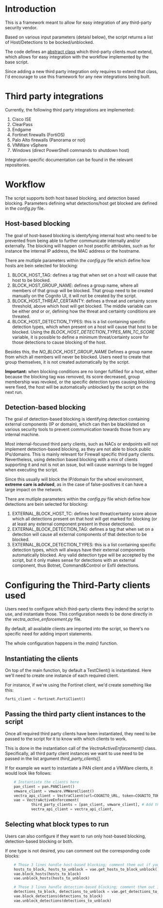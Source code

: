 # Introduction
This is a framework meant to allow for easy integration of any third-party security vendor. 

Based on various input parameters (detaisl below), the script returns a list of Host/Detections to be bocked/unblocked. 

The code defines an [abstract class](./third_party_clients/third_party_interface.py) which third-party clients must extend, which allows for easy integration with the workflow implemented by the base script. 

Since adding a new third party integration only requires to extend that class, I'd encourage to use this framework for any new integrations being built. 

# Third party integrations

Currently, the following third party integrations are implemented: 
1. Cisco ISE
2. ClearPass
3. Endgame
4. Fortinet firewalls (FortiOS)
5. Palo Alto firewalls (Panorama or not)
6. VMWare vSphere
7. Windows (direct PowerShell commands to shutdown host)

Integration-specific documentation can be found in the relevant repositories. 

# Workflow

The script supports both host based blocking, and detection based blocking. Parameters defining what detections/host get blocked are defined in the _config.py_ file.

## Host-based blocking

The goal of host-based blocking is identyfying internal host who need to be prevented from being able to further communicate internally and/or externally. The blocking will happen on host psecific attributes, such as for instance the internal IP address, the MAC address or the hostname. 

There are mutliple parameters within the _config.py_ file which define how hosts are bein selected for blocking:

1. BLOCK_HOST_TAG: defines a tag that when set on a host will cause that host to be blocked.
2. BLOCK_HOST_GROUP_NAME: defines a group name, where all members of that group will be blocked. That group need to be created manually on the Cognito UI, it will not be created by the script. 
3. BLOCK_HOST_THREAT_CERTAINTY: defines a threat and certainty score threshold, above which host will get blocked. The middle variable can be either _and_ or _or_, defining how the threat and certainty conditions are threated. 
4. BLOCK_HOST_DETECTION_TYPES: this is a list containing specific detection types, which when present on a host will cause that host to be blocked. Using the _BLOCK_HOST_DETECTION_TYPES_MIN_TC_SCORE_ variable, it is possible to define a minimum threat/certainty score for those detections to cause blocking of the host. 

Besides this, the _NO_BLOCK_HOST_GROUP_NAME_ Defines a group name from which all members will never be blocked. Users need to create that group themselves, it is not created automatically by the script. 

**Important:** when blocking conditions are no longer fulfilled for a host, either because the blocking tag was removed, its score decreased, group membership was revoked, or the specific detection types causing blocking were fixed, the host will be automatically unblocked by the script on the next run. 

## Detection-based blocking

The goal of detection-based blocking is identifying detection containing external components (IP or domain), which can then be blacklisted on various security tools to prevent communication towards those from any internal machine. 

Most internal-focused third party clients, such as NACs or endpoints will not implement detection-based blocking, as they are not able to block public IPs/domains. This is mainly relevant for Firewall specific third party clients. Nevertheless, using detection based blocking with a mix of clients supporting it and not is not an issue, but will cause warnings to be logged when executing the script. 

Since this usually will block the IP/domain for the whoel environment, **extreme care is advised**, as in the case of false-positives it can have a large impact on the network. 

There are mutliple parameters within the _config.py_ file which define how detections are bein selected for blocking:

1. EXTERNAL_BLOCK_HOST_TC: defines host threat/certainty score above which all detections present on that host will get marked for blocking (or at least any external component present in those detections). 
2. EXTERNAL_BLOCK_DETECTION_TAG: defines a tag that when set on a detection will cause all external components of that detection to be blocked. 
3. EXTERNAL_BLOCK_DETECTION_TYPES: this is a list containing specific detection types, which will always have their external components automatically blocked. Any valid detection type will be accepted by the script, but it only makes sense for detections with an external component, thus Botnet, Command&Control or Exfil detections. 

# Configuring the Third-Party clients used

Users need to configure which third-party clients they indend the script to use, and instantiate those. This configuration needs to be done directly in the _vectra_active_enforcement.py_ file. 

By default, all available clients are imported into the script, so there's no specific need for adding import statements. 

The whole configuration happens in the _main()_ function. 

## Instantiating the clients

On top of the main function, by default a TestClient() is instantiated. Here we'll need to create one instance of each required client. 

For instance, if we're using the Fortinet client, we'd create something like this:
```python
forti_client = fortinet.FortiClient()
```

## Passing the third party client instances to the script

Once all required third party clients have been instantiated, they need to be passed to the script for it to know with which clients to work. 

This is done in the instantiation call of the _VectraActiveEnforcement()_ class. Specifically, all third party client instances we want to use need to be passed in the list argument _third_party_clients[]_.

If for example we want to instantiate a PAN client and a VMWare clients, it would look like follows:

```python
    # Instantiate the clients here
    pan_client = pan.PANClient()
    vmware_client = vmware.VMWareClient()
    vectra_api_client = VectraClient(url=COGNITO_URL, token=COGNITO_TOKEN)
    vae = VectraActiveEnforcement(
            third_party_clients = [pan_client, vmware_client], # Add the clients to this list 
            vectra_api_client = vectra_api_client,
```

## Selecting what block types to run

Users can also configure if they want to run only host-based blocking, detection-based blocking or both. 

If one type is not desired, you can comment out the corresponding code blocks:

```python
    # Those 3 lines handle host-based blocking; comment them out if you don't want it
    hosts_to_block, hosts_to_unblock = vae.get_hosts_to_block_unblock()
    vae.block_hosts(hosts_to_block)
    vae.unblock_hosts(hosts_to_unblock)

    # Those 3 lines handle detection-based blocking; comment them out if you don't want it
    detections_to_block, detections_to_unblock = vae.get_detections_to_block_unblock()
    vae.block_detections(detections_to_block)
    vae.unblock_detections(detections_to_unblock)
```

